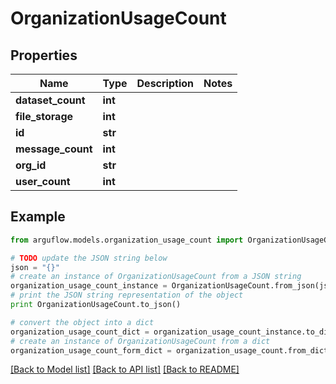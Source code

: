 # OrganizationUsageCount


## Properties

Name | Type | Description | Notes
------------ | ------------- | ------------- | -------------
**dataset_count** | **int** |  | 
**file_storage** | **int** |  | 
**id** | **str** |  | 
**message_count** | **int** |  | 
**org_id** | **str** |  | 
**user_count** | **int** |  | 

## Example

```python
from arguflow.models.organization_usage_count import OrganizationUsageCount

# TODO update the JSON string below
json = "{}"
# create an instance of OrganizationUsageCount from a JSON string
organization_usage_count_instance = OrganizationUsageCount.from_json(json)
# print the JSON string representation of the object
print OrganizationUsageCount.to_json()

# convert the object into a dict
organization_usage_count_dict = organization_usage_count_instance.to_dict()
# create an instance of OrganizationUsageCount from a dict
organization_usage_count_form_dict = organization_usage_count.from_dict(organization_usage_count_dict)
```
[[Back to Model list]](../README.md#documentation-for-models) [[Back to API list]](../README.md#documentation-for-api-endpoints) [[Back to README]](../README.md)


